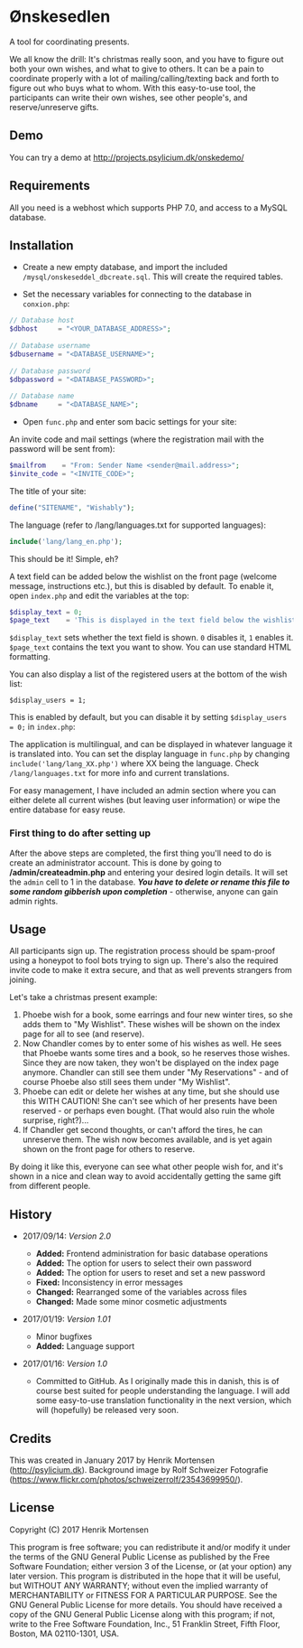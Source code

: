 # Ønskesedlen
A tool for coordinating presents.

We all know the drill: It's christmas really soon, and you have to figure out both your own wishes, and what to give to others. It can be a pain to coordinate properly with a lot of mailing/calling/texting back and forth to figure out who buys what to whom. With this easy-to-use tool, the participants can write their own wishes, see other people's, and reserve/unreserve gifts.

## Demo

You can try a demo at http://projects.psylicium.dk/onskedemo/

## Requirements

All you need is a webhost which supports PHP 7.0, and access to a MySQL database.

## Installation

* Create a new empty database, and import the included `/mysql/onskeseddel_dbcreate.sql`. This will create the required tables.

* Set the necessary variables for connecting to the database in `conxion.php`:

```php
// Database host
$dbhost     = "<YOUR_DATABASE_ADDRESS>";
 
// Database username
$dbusername = "<DATABASE_USERNAME>";
 
// Database password
$dbpassword = "<DATABASE_PASSWORD>";
 
// Database name
$dbname     = "<DATABASE_NAME>";
```

* Open `func.php` and enter som bacic settings for your site:

An invite code and mail settings (where the registration mail with the password will be sent from):

```php
$mailfrom    = "From: Sender Name <sender@mail.address>";
$invite_code = "<INVITE_CODE>";
```

The title of your site:

```php
define("SITENAME", "Wishably");
```

The language (refer to /lang/languages.txt for supported languages):

```php
include('lang/lang_en.php');
```

This should be it! Simple, eh?

A text field can be added below the wishlist on the front page (welcome message, instructions etc.), but this is disabled by default. To enable it, open `index.php` and edit the variables at the top:

```php
$display_text = 0;
$page_text    = 'This is displayed in the text field below the wishlist';
```

`$display_text` sets whether the text field is shown. `0` disables it, `1` enables it.
`$page_text` contains the text you want to show. You can use standard HTML formatting.

You can also display a list of the registered users at the bottom of the wish list:

```$display_users = 1;```

This is enabled by default, but you can disable it by setting `$display_users = 0;` in `index.php`:

The application is multilingual, and can be displayed in whatever language it is translated into. You can set the display language in `func.php` by changing `include('lang/lang_XX.php')` where XX being the language. Check `/lang/languages.txt` for more info and current translations.

For easy management, I have included an admin section where you can either delete all current wishes (but leaving user information) or wipe the entire database for easy reuse.

### First thing to do after setting up
After the above steps are completed, the first thing you'll need to do is create an administrator account. This is done by going to __/admin/createadmin.php__ and entering your desired login details. It will set the `admin` cell to 1 in the database. ___You have to delete or rename this file to some random gibberish upon completion___ - otherwise, anyone can gain admin rights.

## Usage

All participants sign up. The registration process should be spam-proof using a honeypot to fool bots trying to sign up. There's also the required invite code to make it extra secure, and that as well prevents strangers from joining.

Let's take a christmas present example:

1. Phoebe wish for a book, some earrings and four new winter tires, so she adds them to "My Wishlist". These wishes will be shown on the index page for all to see (and reserve).
2. Now Chandler comes by to enter some of his wishes as well. He sees that Phoebe wants some tires and a book, so he reserves those wishes. Since they are now taken, they won't be displayed on the index page anymore. Chandler can still see them under "My Reservations" - and of course Phoebe also still sees them under "My Wishlist".
3. Phoebe can edit or delete her wishes at any time, but she should use this WITH CAUTION! She can't see which of her presents have been reserved - or perhaps even bought. (That would also ruin the whole surprise, right?)...
4. If Chandler get second thoughts, or can't afford the tires, he can unreserve them. The wish now becomes available, and is yet again shown on the front page for others to reserve.

By doing it like this, everyone can see what other people wish for, and it's shown in a nice and clean way to avoid accidentally getting the same gift from different people.

## History

* 2017/09/14: _Version 2.0_
	- __Added:__ Frontend administration for basic database operations
	- __Added:__ The option for users to select their own password
	- __Added:__ The option for users to reset and set a new password
	- __Fixed:__ Inconsistency in error messages
	- __Changed:__ Rearranged some of the variables across files
	- __Changed:__ Made some minor cosmetic adjustments

* 2017/01/19: _Version 1.01_
	- Minor bugfixes
	- __Added:__ Language support

* 2017/01/16: _Version 1.0_
	- Committed to GitHub. As I originally made this in danish, this is of course best suited for people understanding the language. I will add some easy-to-use translation functionality in the next version, which will (hopefully) be released very soon.

## Credits

This was created in January 2017 by Henrik Mortensen (http://psylicium.dk). Background image by Rolf Schweizer Fotografie (https://www.flickr.com/photos/schweizerrolf/23543699950/).

## License

Copyright (C) 2017 Henrik Mortensen

This program is free software; you can redistribute it and/or modify it under the terms of the GNU General Public License as published by the Free Software Foundation; either version 3 of the License, or (at your option) any later version. This program is distributed in the hope that it will be useful, but WITHOUT ANY WARRANTY; without even the implied warranty of MERCHANTABILITY or FITNESS FOR A PARTICULAR PURPOSE. See the GNU General Public License for more details. You should have received a copy of the GNU General Public License along with this program; if not, write to the Free Software Foundation, Inc., 51 Franklin Street, Fifth Floor, Boston, MA  02110-1301, USA.

